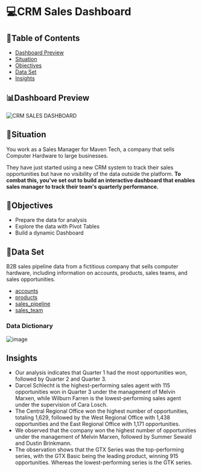 # 💻CRM Sales Dashboard

## 📂Table of Contents
- [Dashboard Preview](#dashboard-preview)
- [Situation](#situation)
- [Objectives](#objectives)
- [Data Set](#data-set)
- [Insights](#insights)

## 📊Dashboard Preview

![CRM SALES DASHBOARD](https://github.com/user-attachments/assets/2ba5ca2b-aa5f-463b-96e1-b696edf13fe3)

## 📌Situation
You work as a Sales Manager for Maven Tech, a company that sells Computer Hardware to large businesses. 

They have just started using a new CRM system to track their sales opportunities but have no visibility of the data outside the platform. 
<b>To combat this, you've set out to build an interactive dashboard that enables sales manager to track their team's quarterly performance.</b>

## 🔎Objectives 
- Prepare the data for analysis
- Explore the data with Pivot Tables
- Build a dynamic Dashboard

## 🔡Data Set
B2B sales pipeline data from a fictitious company that sells computer hardware, including information on accounts, products, sales teams, and sales opportunities.
- [accounts](https://github.com/itskshitija/CRM-Sales-Dashboard/blob/main/accounts.csv)
- [products](https://github.com/itskshitija/CRM-Sales-Dashboard/blob/main/products.csv)
- [sales_pipeline](https://github.com/itskshitija/CRM-Sales-Dashboard/blob/main/sales_pipeline.csv)
- [sales_team](https://github.com/itskshitija/CRM-Sales-Dashboard/blob/main/sales_teams.csv)

### Data Dictionary
![image](https://github.com/user-attachments/assets/b17e66be-d21a-4ea7-ab31-cf35f7cb6111)

## Insights

- Our analysis indicates that Quarter 1 had the most opportunities won, followed by Quarter 2 and Quarter 3.
- Darcel Schlecht is the highest-performing sales agent with 115 opportunities won in Quarter 3 under the management of Melvin Marxen, while Wilburn Farren is the lowest-performing sales agent under the supervision of Cara Losch.
- The Central Regional Office won the highest number of opportunities, totaling 1,629, followed by the West Regional Office with 1,438 opportunities and the East Regional Office with 1,171 opportunities.
- We observed that the company won the highest number of opportunities under the management of Melvin Marxen, followed by Summer Sewald and Dustin Brinkmann.
- The observation shows that the GTX Series was the top-performing series, with the GTX Basic being the leading product, winning 915 opportunities. Whereas the lowest-performing series is the GTK series. 
